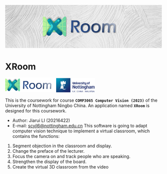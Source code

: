 ![alt](images/bar.png)
# XRoom
<img src="./images/icon-long.png" width="160px">
<img src="./images/UNNC-icon-long.jpg"  width="125px">


This is the coursework for course **`COMP3065 Computer Vision (2023)`** of the University of Nottingham Ningbo China.
An application named **`XRoom`** is designed for this coursework.
- Author: Jiarui LI (20216422)
- E-mail: scyjl6@nottingham.edu.cn
This software is going to adapt computer vision technique to implement a virtual classroom, which contains the functions:
1. Segment objection in the classroom and display.
2. Change the preface of the lecturer.
3. Focus the camera on and track people who are speaking.
4. Strengthen the display of the board.
5. Create the virtual 3D classroom from the video

